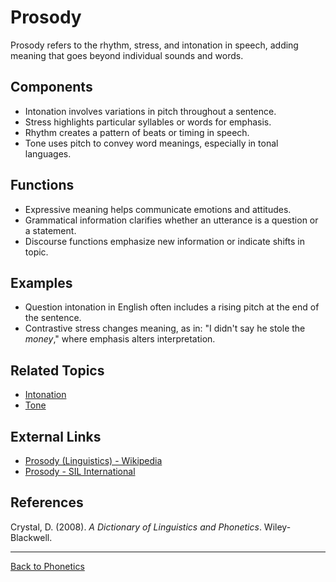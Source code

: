 # Prosody

Prosody refers to the rhythm, stress, and intonation in speech, adding meaning that goes beyond individual sounds and words.

## Components

- Intonation involves variations in pitch throughout a sentence.
- Stress highlights particular syllables or words for emphasis.
- Rhythm creates a pattern of beats or timing in speech.
- Tone uses pitch to convey word meanings, especially in tonal languages.

## Functions

- Expressive meaning helps communicate emotions and attitudes.
- Grammatical information clarifies whether an utterance is a question or a statement.
- Discourse functions emphasize new information or indicate shifts in topic.

## Examples

- Question intonation in English often includes a rising pitch at the end of the sentence.
- Contrastive stress changes meaning, as in: "I didn't say he stole the *money*," where emphasis alters interpretation.

## Related Topics

- [Intonation](Intonation.md)
- [Tone](Tone.md)

## External Links

- [Prosody (Linguistics) - Wikipedia](https://en.wikipedia.org/wiki/Prosody_(linguistics))
- [Prosody - SIL International](https://glossary.sil.org/term/prosody)

## References

Crystal, D. (2008). *A Dictionary of Linguistics and Phonetics*. Wiley-Blackwell.

---

[Back to Phonetics](../README.md)
